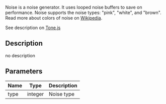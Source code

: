 Noise is a noise generator. It uses looped noise buffers to save on performance.
Noise supports the noise types: "pink", "white", and "brown". Read more about
colors of noise on [Wikipedia](https://en.wikipedia.org/wiki/Colors_of_noise).

See description on [Tone.js](https://tonejs.github.io/)

## Description
no description
## Parameters

<table>
<thead>
	<tr>
		<th>Name</th>
		<th>Type</th>
		<th>Description</th>
	</tr>
</thead>
<tr>
	<td>type</td>
	<td><div class='bg-orange-800 px-2 py-px text-white rounded-sm'>integer</div></td>
	<td>Noise type</td>
</tr>
</table>